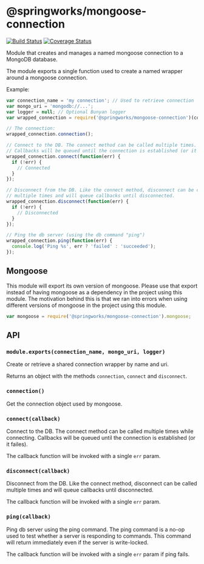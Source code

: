 # @springworks/mongoose-connection


[![Build Status](https://travis-ci.org/Springworks/node-mongoose-connection.svg?branch=master)](https://travis-ci.org/Springworks/node-mongoose-connection)
[![Coverage Status](https://coveralls.io/repos/Springworks/node-mongoose-connection/badge.png?branch=master)](https://coveralls.io/r/Springworks/node-mongoose-connection?branch=master)

Module that creates and manages a named mongoose connection to a MongoDB database.

The module exports a single function used to create a named wrapper around a mongoose connection.

Example:

```js
var connection_name = 'my connection'; // Used to retrieve connection
var mongo_uri = 'mongodb://...';
var logger = null; // Optional Bunyan logger
var wrapped_connection = require('@springworks/mongoose-connection')(connection_name, mongo_uri, logger);

// The connection:
wrapped_connection.connection();

// Connect to the DB. The connect method can be called multiple times.
// Callbacks will be queued until the connection is established (or it failes).
wrapped_connection.connect(function(err) {
  if (!err) {
    // Connected
  }
});

// Disconnect from the DB. Like the connect method, disconnect can be called
// multiple times and will queue callbacks until disconnected.
wrapped_connection.disconnect(function(err) {
  if (!err) {
    // Disconnected
  }
});

// Ping the db server (using the db command "ping")
wrapped_connection.ping(function(err) {
  console.log('Ping %s', err ? 'failed' : 'succeeded');
});
```

## Mongoose
This module will export its own version of mongoose. Please use that export instead of having
mongoose as a dependency in the project using this module. The motivation behind this is that
we ran into errors when using different versions of mongoose in the project using this module.

```javascript
var mongoose = require('@springworks/mongoose-connection').mongoose;
```


## API

### `module.exports(connection_name, mongo_uri, logger)`

Create or retrieve a shared connection wrapper by name and uri.

Returns an object with the methods `connection`, `connect` and `disconnect`.


### `connection()`

Get the connection object used by mongoose.


### `connect(callback)`

Connect to the DB. The connect method can be called multiple times while connecting. Callbacks will be queued until the connection is established (or it failes).

The callback function will be invoked with a single `err` param.


### `disconnect(callback)`

Disconnect from the DB. Like the connect method, disconnect can be called multiple times and will queue callbacks until disconnected.

The callback function will be invoked with a single `err` param.


### `ping(callback)`

Ping db server using the ping command. The ping command is a no-op used to test whether a server is responding to commands. This command will return immediately even if the server is write-locked.

The callback function will be invoked with a single `err` param if ping fails.
